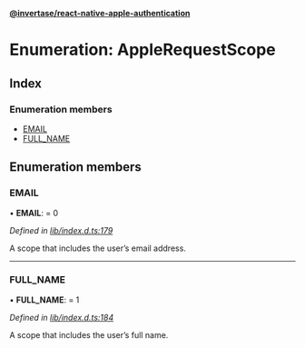 **[@invertase/react-native-apple-authentication](../README.md)**

# Enumeration: AppleRequestScope

## Index

### Enumeration members

* [EMAIL](_lib_index_d_.applerequestscope.md#email)
* [FULL\_NAME](_lib_index_d_.applerequestscope.md#full_name)

## Enumeration members

### EMAIL

•  **EMAIL**:  = 0

*Defined in [lib/index.d.ts:179](https://github.com/invertase/react-native-apple-authentication/blob/91271b4/lib/index.d.ts#L179)*

A scope that includes the user’s email address.

___

### FULL\_NAME

•  **FULL\_NAME**:  = 1

*Defined in [lib/index.d.ts:184](https://github.com/invertase/react-native-apple-authentication/blob/91271b4/lib/index.d.ts#L184)*

A scope that includes the user’s full name.
